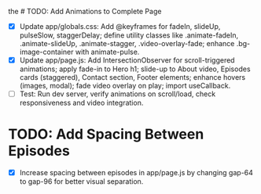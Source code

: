 the # TODO: Add Animations to Complete Page

- [x] Update app/globals.css: Add @keyframes for fadeIn, slideUp, pulseSlow, staggerDelay; define utility classes like .animate-fadeIn, .animate-slideUp, .animate-stagger, .video-overlay-fade; enhance .bg-image-container with animate-pulse.
- [x] Update app/page.js: Add IntersectionObserver for scroll-triggered animations; apply fade-in to Hero h1; slide-up to About video, Episodes cards (staggered), Contact section, Footer elements; enhance hovers (images, modal); fade video overlay on play; import useCallback.
- [ ] Test: Run dev server, verify animations on scroll/load, check responsiveness and video integration.

# TODO: Add Spacing Between Episodes

- [x] Increase spacing between episodes in app/page.js by changing gap-64 to gap-96 for better visual separation.
